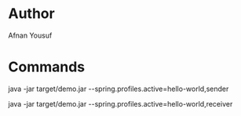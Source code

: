 # Author
Afnan Yousuf

# Commands
java -jar target/demo.jar --spring.profiles.active=hello-world,sender

java -jar target/demo.jar --spring.profiles.active=hello-world,receiver
